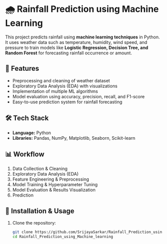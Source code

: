 # 🌧️ Rainfall Prediction using Machine Learning

This project predicts rainfall using **machine learning techniques** in Python. It uses weather data such as temperature, humidity, wind speed, and pressure to train models like **Logistic Regression, Decision Tree, and Random Forest** for forecasting rainfall occurrence or amount.  

## 📌 Features
- Preprocessing and cleaning of weather dataset  
- Exploratory Data Analysis (EDA) with visualizations  
- Implementation of multiple ML algorithms  
- Model evaluation using accuracy, precision, recall, and F1-score  
- Easy-to-use prediction system for rainfall forecasting  

## 🛠️ Tech Stack
- **Language:** Python  
- **Libraries:** Pandas, NumPy, Matplotlib, Seaborn, Scikit-learn  

## 📊 Workflow
1. Data Collection & Cleaning  
2. Exploratory Data Analysis (EDA)  
3. Feature Engineering & Preprocessing  
4. Model Training & Hyperparameter Tuning  
5. Model Evaluation & Results Visualization  
6. Prediction  

## 🚀 Installation & Usage
1. Clone the repository:
   ```bash
   git clone https://github.com/SrijayaSarkar/Rainfall_Prediction_using_Machine_learning.git
   cd Rainfall_Prediction_using_Machine_learning
